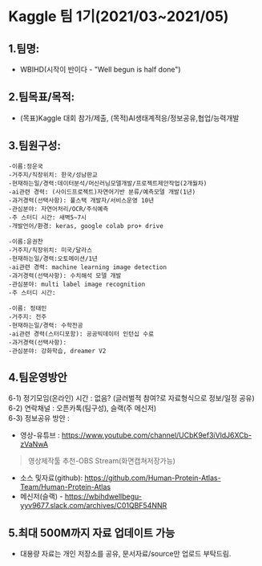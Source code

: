 # Kaggle 팀 1기(2021/03~2021/05)

## 1.팀명: 
- WBIHD(시작이 반이다 - "Well begun is half done")  

## 2.팀목표/목적: 
- (목표)Kaggle 대회 참가/제출, (목적)AI생태계적응/정보공유,협업/능력개발  

## 3.팀원구성:
```
-이름:정운국
-거주지/직장위치: 한국/성남판교
-현재하는일/경력:데이터분석/머신러닝모델개발/프로젝트제안작업(2개월차)
-ai관련 경력: (사이드프로젝트)자연어기반 분류/예측모델 개발(1년)
-과거경력(선택사항): 풀스택 개발자/서비스운영 10년
-관심분야: 자연어처리/OCR/주식예측
-주 스터디 시간: 새벽5~7시
-개발언어/환경: keras, google colab pro+ drive

-이름:윤권찬
-거주지/직장위치: 미국/달라스
-현재하는일/경력:오토메이션/1년
-ai관련 경력: machine learning image detection
-과거경력(선택사항): 수치해석 모델 개발
-관심분야: multi label image recognition
-주 스터디 시간: 

-이름: 정태민
-거주지: 전주
-현재하는일/경력: 수학전공
-ai관련 경력(스터디포함): 공공빅데이터 인턴십 수료
-과거경력(선택사항): 
-관심분야: 강화학습, dreamer V2
```

## 4.팀운영방안
6-1) 정기모임(온라인) 시간 : 없음? (글러벌적 참여?로 자료형식으로 정보/일정 공유)  
6-2) 연락채널 : 오픈카톡(팀구성), 슬랙(주 메신저)  
6-3) 정보공유 방안 :   
- 영상-유튜브 : https://www.youtube.com/channel/UCbK9ef3iVldJ6XCb-zVaNwA  
> 영상제작툴 추천-OBS Stream(화면캡쳐저장가능)  
- 소스 및자료(github): https://github.com/Human-Protein-Atlas-Team/Human-Protein-Atlas  
- 메신저(슬랙) - https://wbihdwellbegu-yyv9677.slack.com/archives/C01QBF54NNR  

## 5.최대 500M까지 자료 업데이트 가능
- 대용량 자료는 개인 저장소를 공유, 문서자료/source만 업로드 부탁드림.  
